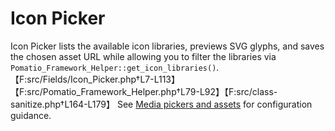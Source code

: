 # Icon Picker

Icon Picker lists the available icon libraries, previews SVG glyphs, and saves the chosen asset URL while allowing you to filter the libraries via `Pomatio_Framework_Helper::get_icon_libraries()`.【F:src/Fields/Icon_Picker.php†L7-L113】【F:src/Pomatio_Framework_Helper.php†L79-L92】【F:src/class-sanitize.php†L164-L179】 See [Media pickers and assets](../fields.md#media-pickers-and-assets) for configuration guidance.
